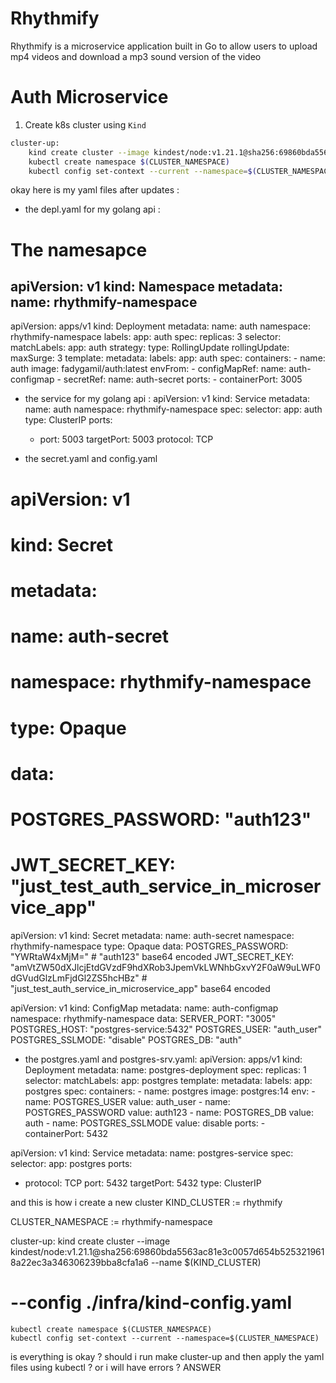 # Rhythmify
Rhythmify is a microservice application built in Go to allow users to upload mp4 videos and download a mp3 sound version of the video

# Auth Microservice
1. Create k8s cluster using `Kind`
```bash
cluster-up:
	kind create cluster --image kindest/node:v1.21.1@sha256:69860bda5563ac81e3c0057d654b5253219618a22ec3a346306239bba8cfa1a6 --name $(KIND_CLUSTER) --config ./infra/kind-config.yaml
	kubectl create namespace $(CLUSTER_NAMESPACE)
	kubectl config set-context --current --namespace=$(CLUSTER_NAMESPACE)
```



okay here is my yaml files after updates : 
- the depl.yaml for my golang api : 

# The namesapce 
apiVersion: v1
kind: Namespace
metadata:
  name: rhythmify-namespace
---
apiVersion: apps/v1
kind: Deployment
metadata:
  name: auth
  namespace: rhythmify-namespace
  labels:
    app: auth
spec:
  replicas: 3
  selector:
    matchLabels:
      app: auth
  strategy:
    type: RollingUpdate
    rollingUpdate:
      maxSurge: 3
  template:
    metadata:
      labels:
        app: auth
    spec:
      containers:
      - name: auth
        image: fadygamil/auth:latest
        envFrom:
        - configMapRef:
            name: auth-configmap
        - secretRef:
            name: auth-secret
        ports:
        - containerPort: 3005

- the service for my golang api : 
apiVersion: v1
kind: Service
metadata:
  name: auth
  namespace: rhythmify-namespace
spec:
  selector:
    app: auth
  type: ClusterIP
  ports:
  - port: 5003
    targetPort: 5003
    protocol: TCP


- the secret.yaml and config.yaml 
# apiVersion: v1
# kind: Secret
# metadata:
#   name: auth-secret
#   namespace: rhythmify-namespace
# type: Opaque
# data:
#   POSTGRES_PASSWORD: "auth123"
#   JWT_SECRET_KEY: "just_test_auth_service_in_microservice_app"

apiVersion: v1
kind: Secret
metadata:
  name: auth-secret
  namespace: rhythmify-namespace
type: Opaque
data:
  POSTGRES_PASSWORD: "YWRtaW4xMjM=" # "auth123" base64 encoded
  JWT_SECRET_KEY: "amVtZW50dXJlcjEtdGVzdF9hdXRob3JpemVkLWNhbGxvY2F0aW9uLWF0dGVudGlzLmFjdGl2ZS5hcHBz" # "just_test_auth_service_in_microservice_app" base64 encoded


apiVersion: v1
kind: ConfigMap
metadata:
  name: auth-configmap
  namespace: rhythmify-namespace
data:
  SERVER_PORT: "3005"
  POSTGRES_HOST: "postgres-service:5432"
  POSTGRES_USER: "auth_user"
  POSTGRES_SSLMODE: "disable"
  POSTGRES_DB: "auth"



- the postgres.yaml and postgres-srv.yaml:
apiVersion: apps/v1
kind: Deployment
metadata:
  name: postgres-deployment
spec:
  replicas: 1
  selector:
    matchLabels:
      app: postgres
  template:
    metadata:
      labels:
        app: postgres
    spec:
      containers:
      - name: postgres
        image: postgres:14
        env:
        - name: POSTGRES_USER
          value: auth_user
        - name: POSTGRES_PASSWORD
          value: auth123
        - name: POSTGRES_DB
          value: auth
        - name: POSTGRES_SSLMODE
          value: disable
        ports:
        - containerPort: 5432

apiVersion: v1
kind: Service
metadata:
  name: postgres-service
spec:
  selector:
    app: postgres
  ports:
  - protocol: TCP
    port: 5432
    targetPort: 5432
  type: ClusterIP

and this is how i create a new cluster 
KIND_CLUSTER := rhythmify

CLUSTER_NAMESPACE := rhythmify-namespace

cluster-up:
	kind create cluster --image kindest/node:v1.21.1@sha256:69860bda5563ac81e3c0057d654b5253219618a22ec3a346306239bba8cfa1a6 --name $(KIND_CLUSTER) 
# --config ./infra/kind-config.yaml
	kubectl create namespace $(CLUSTER_NAMESPACE)
	kubectl config set-context --current --namespace=$(CLUSTER_NAMESPACE)

is everything is okay ? 
should i run make cluster-up and then apply the yaml files using kubectl ? or i  will have errors ?
ANSWER
